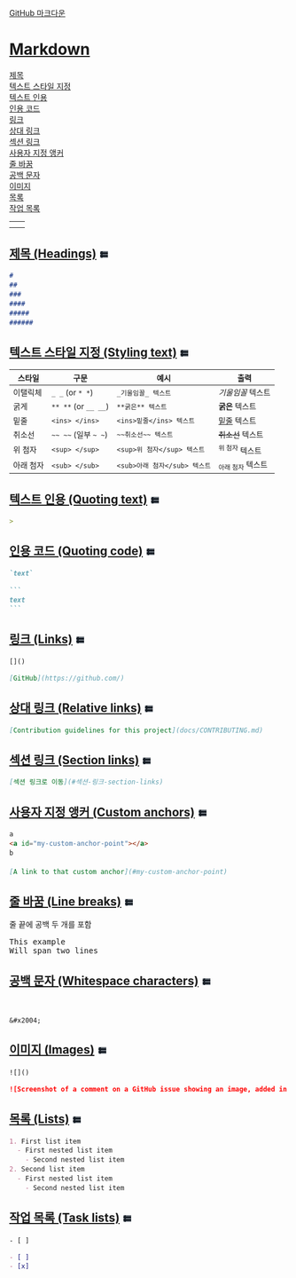 [GitHub 마크다운](https://docs.github.com/ko/get-started/writing-on-github/getting-started-with-writing-and-formatting-on-github/basic-writing-and-formatting-syntax)

# [Markdown](https://github.com/Ant-Queen/Markdown_for_GitHub/blob/main/Markdown.md)

[제목](#제목-headings)  
[텍스트 스타일 지정](#텍스트-스타일-지정-styling-text)  
[텍스트 인용](#텍스트-인용-quoting-text)  
[인용 코드](#인용-코드-quoting-code)  
[링크](#링크-links)  
[상대 링크](#상대-링크-relative-links)  
[섹션 링크](#섹션-링크-section-links)  
[사용자 지정 앵커](#사용자-지정-앵커-custom-anchors)  
[줄 바꿈](#줄-바꿈-line-breaks)  
[공백 문자](#공백-문자-whitespace-characters)  
[이미지](#이미지-images)  
[목록](#목록-lists)  
[작업 목록](#작업-목록-task-lists)

|  |  |
|---|---|
|  |  |
|  |  |

## [제목 (Headings)](https://github.com/Ant-Queen/Markdown_for_GitHub/blob/main/1.%20%EA%B8%B0%EB%B3%B8%20%EC%84%9C%EC%8B%9D%20%EA%B5%AC%EB%AC%B8/01.%20%EC%A0%9C%EB%AA%A9%20(headings).md) [![](<list icon.jpg>)](#markdown)

```markdown
# 
## 
### 
#### 
##### 
###### 
```

## [텍스트 스타일 지정 (Styling text)](https://github.com/Ant-Queen/Markdown_for_GitHub/blob/main/1.%20%EA%B8%B0%EB%B3%B8%20%EC%84%9C%EC%8B%9D%20%EA%B5%AC%EB%AC%B8/02.%20%ED%85%8D%EC%8A%A4%ED%8A%B8%20%EC%8A%A4%ED%83%80%EC%9D%BC%20%EC%A7%80%EC%A0%95%20(Styling%20text).md) [![](<list icon.jpg>)](#markdown)

| 스타일 | 구문 | 예시 | 출력 |
| --- | --- | --- | --- |
| 이탤릭체 | `_ _` (or `* *`)  | `_기울임꼴_ 텍스트` | _기울임꼴_ 텍스트 |
| 굵게 | `** **` (or `__ __`) | `**굵은** 텍스트` | **굵은** 텍스트 |
| 밑줄 | `<ins> </ins>` | `<ins>밑줄</ins> 텍스트` | <ins>밑줄</ins> 텍스트 |
| 취소선 | `~~ ~~` (일부 `~ ~`)| `~~취소선~~ 텍스트` | ~~취소선~~ 텍스트 |
| 위 첨자 | `<sup> </sup>` | `<sup>위 첨자</sup> 텍스트` | <sup>위 첨자</sup> 텍스트 |
| 아래 첨자 | `<sub> </sub>` | `<sub>아래 첨자</sub> 텍스트` | <sub>아래 첨자</sub> 텍스트 |

## [텍스트 인용 (Quoting text)](https://github.com/Ant-Queen/Markdown_for_GitHub/blob/main/1.%20%EA%B8%B0%EB%B3%B8%20%EC%84%9C%EC%8B%9D%20%EA%B5%AC%EB%AC%B8/03.%20%ED%85%8D%EC%8A%A4%ED%8A%B8%20%EC%9D%B8%EC%9A%A9%20(Quoting%20text).md) [![](<list icon.jpg>)](#markdown)

```markdown
> 
```

## [인용 코드 (Quoting code)](https://github.com/Ant-Queen/Markdown_for_GitHub/blob/main/1.%20%EA%B8%B0%EB%B3%B8%20%EC%84%9C%EC%8B%9D%20%EA%B5%AC%EB%AC%B8/04.%20%EC%9D%B8%EC%9A%A9%20%EC%BD%94%EB%93%9C%20(Quoting%20code).md) [![](<list icon.jpg>)](#markdown)

````markdown
`text`
````

````markdown
```
text
```
````

## [링크 (Links)](https://github.com/Ant-Queen/Markdown_for_GitHub/blob/main/1.%20%EA%B8%B0%EB%B3%B8%20%EC%84%9C%EC%8B%9D%20%EA%B5%AC%EB%AC%B8/06.%20%EB%A7%81%ED%81%AC%20(Links).md) [![](<list icon.jpg>)](#markdown)

`[]()`

```markdown
[GitHub](https://github.com/)
```

## [상대 링크 (Relative links)](https://github.com/Ant-Queen/Markdown_for_GitHub/blob/main/1.%20%EA%B8%B0%EB%B3%B8%20%EC%84%9C%EC%8B%9D%20%EA%B5%AC%EB%AC%B8/08.%20%EC%83%81%EB%8C%80%20%EB%A7%81%ED%81%AC%20(Relative%20links).md) [![](<list icon.jpg>)](#markdown)

```markdown
[Contribution guidelines for this project](docs/CONTRIBUTING.md)
```

## [섹션 링크 (Section links)](https://github.com/Ant-Queen/Markdown_for_GitHub/blob/main/1.%20%EA%B8%B0%EB%B3%B8%20%EC%84%9C%EC%8B%9D%20%EA%B5%AC%EB%AC%B8/07.%20%EC%84%B9%EC%85%98%20%EB%A7%81%ED%81%AC%20(Section%20links).md) [![](<list icon.jpg>)](#markdown)

```markdown
[섹션 링크로 이동](#섹션-링크-section-links)
```

## [사용자 지정 앵커 (Custom anchors)](https://github.com/Ant-Queen/Markdown_for_GitHub/blob/main/1.%20%EA%B8%B0%EB%B3%B8%20%EC%84%9C%EC%8B%9D%20%EA%B5%AC%EB%AC%B8/09.%20%EC%82%AC%EC%9A%A9%EC%9E%90%20%EC%A7%80%EC%A0%95%20%EC%95%B5%EC%BB%A4%20(Custom%20anchors).md) [![](<list icon.jpg>)](#markdown)

```markdown
a  
<a id="my-custom-anchor-point"></a>
b

[A link to that custom anchor](#my-custom-anchor-point)
```

## [줄 바꿈 (Line breaks)](https://github.com/Ant-Queen/Markdown_for_GitHub/blob/main/1.%20%EA%B8%B0%EB%B3%B8%20%EC%84%9C%EC%8B%9D%20%EA%B5%AC%EB%AC%B8/10.%20%EC%A4%84%20%EB%B0%94%EA%BF%88%20(Line%20breaks).md) [![](<list icon.jpg>)](#markdown)
줄 끝에 공백 두 개를 포함
<pre>
This example&nbsp;&nbsp;<!-- "  " 실제로는 스페이스바(공백)를 2번 입력 -->
Will span two lines
</pre>

## [공백 문자 (Whitespace characters)](https://github.com/Ant-Queen/Markdown_for_GitHub/blob/main/3.%20%EC%B6%94%EA%B0%80/51.%20%EA%B3%B5%EB%B0%B1%20%EB%AC%B8%EC%9E%90.md) [![](<list icon.jpg>)](#markdown)

```markdown
 
```
`&#x2004;`  

## [이미지 (Images)](https://github.com/Ant-Queen/Markdown_for_GitHub/blob/main/1.%20%EA%B8%B0%EB%B3%B8%20%EC%84%9C%EC%8B%9D%20%EA%B5%AC%EB%AC%B8/11.%20%EC%9D%B4%EB%AF%B8%EC%A7%80%20(Images).md) [![](<list icon.jpg>)](#markdown)

`![]()`

```markdown
![Screenshot of a comment on a GitHub issue showing an image, added in the Markdown, of an Octocat smiling and raising a tentacle.](https://myoctocat.com/assets/images/base-octocat.svg)`  
```

## [목록 (Lists)](https://github.com/Ant-Queen/Markdown_for_GitHub/blob/main/1.%20%EA%B8%B0%EB%B3%B8%20%EC%84%9C%EC%8B%9D%20%EA%B5%AC%EB%AC%B8/12.%20%EB%AA%A9%EB%A1%9D%20(Lists).md) [![](<list icon.jpg>)](#markdown)

```markdown
1. First list item
  - First nested list item
    - Second nested list item
2. Second list item
  - First nested list item
    - Second nested list item
```

## [작업 목록 (Task lists)](https://github.com/Ant-Queen/Markdown_for_GitHub/blob/main/1.%20%EA%B8%B0%EB%B3%B8%20%EC%84%9C%EC%8B%9D%20%EA%B5%AC%EB%AC%B8/13.%20%EC%9E%91%EC%97%85%20%EB%AA%A9%EB%A1%9D%20(Task%20lists).md) [![](<list icon.jpg>)](#markdown)

`- [ ] `

```markdown
- [ ] 
- [x] 
```